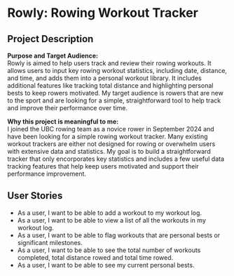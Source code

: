 # Rowly: Rowing Workout Tracker

## Project Description

**Purpose and Target Audience:**  
Rowly is aimed to help users track and review their rowing workouts. It allows users to input key rowing workout statistics, including date, distance, and time, and adds them into a personal workout library. It includes additional features like tracking total distance and highlighting personal bests to keep rowers motivated. My target audience is rowers that are new to the sport and are looking for a simple, straightforward tool to help track and improve their performance over time.

**Why this project is meaningful to me:**  
I joined the UBC rowing team as a novice rower in September 2024 and have been looking for a simple rowing workout tracker. Many existing workout trackers are either not designed for rowing or overwhelm users with extensive data and statistics. My goal is to build a straightforward tracker that only encorporates key statistics and includes a few useful data tracking features that help keep users motivated and support their performance improvement.

## User Stories

- As a user, I want to be able to add a workout to my workout log.
- As a user, I want to be able to view a list of all the workouts in my workout log.
- As a user, I want to be able to flag workouts that are personal bests or significant milestones.
- As a user, I want to be able to see the total number of workouts completed, total distance rowed and total time rowed.
- As a user, I want to be able to see my current personal bests.  



 